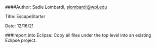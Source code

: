####Author: Sadie Lombardi, slombardi@wpi.edu

Title: EscapeStarter

Date: 12/16/21

###Import into Eclipse:
Copy all files under the top level into an existing Eclipse project.